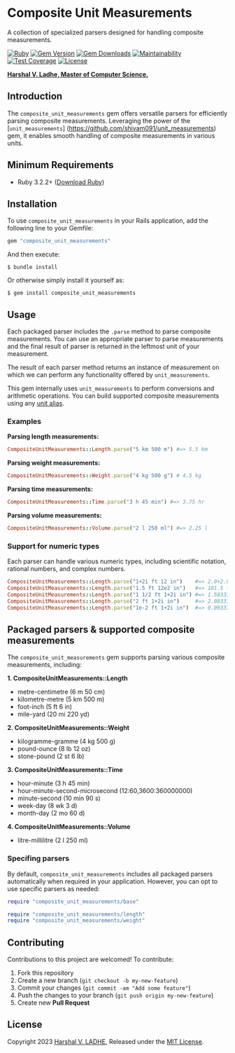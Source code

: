 # Composite Unit Measurements

A collection of specialized parsers designed for handling composite measurements.

[![Ruby](https://github.com/shivam091/composite_unit_measurements/actions/workflows/main.yml/badge.svg)](https://github.com/shivam091/composite_unit_measurements/actions/workflows/main.yml)
[![Gem Version](https://badge.fury.io/rb/composite_unit_measurements.svg)](https://badge.fury.io/rb/composite_unit_measurements)
[![Gem Downloads](https://img.shields.io/gem/dt/composite_unit_measurements.svg)](http://rubygems.org/gems/composite_unit_measurements)
[![Maintainability](https://api.codeclimate.com/v1/badges/94e13b43cdd19e6c462c/maintainability)](https://codeclimate.com/github/shivam091/composite_unit_measurements/maintainability)
[![Test Coverage](https://api.codeclimate.com/v1/badges/94e13b43cdd19e6c462c/test_coverage)](https://codeclimate.com/github/shivam091/composite_unit_measurements/test_coverage)
[![License](https://img.shields.io/badge/License-MIT-blue.svg)](https://github.com/shivam091/composite_unit_measurements/blob/main/LICENSE)

**[Harshal V. Ladhe, Master of Computer Science.](https://shivam091.github.io)**

## Introduction

The `composite_unit_measurements` gem offers versatile parsers for efficiently
parsing composite measurements. Leveraging the power of the [`unit_measurements`]
(https://github.com/shivam091/unit_measurements) gem,
it enables smooth handling of composite measurements in various units.

## Minimum Requirements

* Ruby 3.2.2+ ([Download Ruby](https://www.ruby-lang.org/en/downloads/branches/))

## Installation

To use `composite_unit_measurements` in your Rails application, add the
following line to your Gemfile:

```ruby
gem "composite_unit_measurements"
```

And then execute:

`$ bundle install`

Or otherwise simply install it yourself as:

`$ gem install composite_unit_measurements`

## Usage

Each packaged parser includes the `.parse` method to parse composite measurements.
You can use an appropriate parser to parse measurements and the final result of
parser is returned in the leftmost unit of your measurement.

The result of each parser method returns an instance of measurement on which we
can perform any functionality offered by `unit_measurements`.

This gem internally uses `unit_measurements` to perform conversions and arithmetic
operations. You can build supported composite measurements using any
[unit alias](https://github.com/shivam091/unit_measurements/blob/main/units.md).

### Examples

**Parsing length measurements:**

```ruby
CompositeUnitMeasurements::Length.parse("5 km 500 m") #=> 5.5 km
```

**Parsing weight measurements:**

```ruby
CompositeUnitMeasurements::Weight.parse("4 kg 500 g") # 4.5 kg
```

**Parsing time measurements:**

```ruby
CompositeUnitMeasurements::Time.parse("3 h 45 min") #=> 3.75 hr
```

**Parsing volume measurements:**

```ruby
CompositeUnitMeasurements::Volume.parse("2 l 250 ml") #=> 2.25 l
```

### Support for numeric types

Each parser can handle various numeric types, including scientific notation,
rational numbers, and complex numbers.

```ruby
CompositeUnitMeasurements::Length.parse("1+2i ft 12 in")    #=> 2.0+2.0i ft
CompositeUnitMeasurements::Length.parse("1.5 ft 12e2 in")   #=> 101.5 ft
CompositeUnitMeasurements::Length.parse("1 1/2 ft 1+2i in") #=> 1.5833333333333333+0.16666666666666669i ft
CompositeUnitMeasurements::Length.parse("2 ft 1+2i in")     #=> 2.0833333333333335+0.16666666666666669i ft
CompositeUnitMeasurements::Length.parse("1e-2 ft 1+2i in")  #=> 0.09333333333333334+0.16666666666666669i ft
```

## Packaged parsers & supported composite measurements

The `composite_unit_measurements` gem supports parsing various composite measurements,
including:

**1. CompositeUnitMeasurements::Length**
- metre-centimetre (6 m 50 cm)
- kilometre-metre (5 km 500 m)
- foot-inch (5 ft 6 in)
- mile-yard (20 mi 220 yd)

**2. CompositeUnitMeasurements::Weight**
- kilogramme-gramme (4 kg 500 g)
- pound-ounce (8 lb 12 oz)
- stone-pound (2 st 6 lb)

**3. CompositeUnitMeasurements::Time**
- hour-minute (3 h 45 min)
- hour-minute-second-microsecond (12:60,3600:360000000)
- minute-second (10 min 90 s)
- week-day (8 wk 3 d)
- month-day (2 mo 60 d)

**4. CompositeUnitMeasurements::Volume**
- litre-millilitre (2 l 250 ml)

### Specifing parsers

By default, `composite_unit_measurements` includes all packaged parsers automatically
when required in your application. However, you can opt to use specific parsers as
needed:

```ruby
require "composite_unit_measurements/base"

require "composite_unit_measurements/length"
require "composite_unit_measurements/weight"
```

## Contributing

Contributions to this project are welcomed! To contribute:

1. Fork this repository
2. Create a new branch (`git checkout -b my-new-feature`)
3. Commit your changes (`git commit -am "Add some feature"`)
4. Push the changes to your branch (`git push origin my-new-feature`)
5. Create new **Pull Request**

## License

Copyright 2023 [Harshal V. LADHE](https://shivam091.github.io), Released under the [MIT License](http://opensource.org/licenses/MIT).

